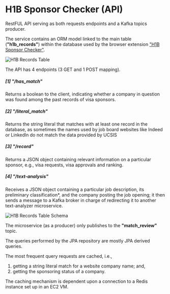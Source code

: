 # H1B Sponsor Checker (API)
RestFUL API serving as both requests endpoints and a Kafka topics producer.

The service contains an ORM model linked to the main table (**"h1b_records"**) within the database used by the browser extension ["H1B Sponsor Checker"](https://github.com/pakitow/h1b-sponsor-check).

![H1B Records Table](https://raw.githubusercontent.com/pakitow/pakitow/main/images-repository/table-records.png "Table Records Snippet")

The API has 4 endpoints (3 GET and 1 POST mapping). 
##### [1] "/has_match" 
Returns a boolean to the client, indicating whether a company in question was found among the past records of visa sponsors.
##### [2] "/literal_match" 
Returns the string literal that matches with at least one record in the database, as sometimes the names used by job board websites like Indeed or LinkedIn do not match the data provided by UCSIS
##### [3] "/record" 
Returns a JSON object containing relevant information on a particular sponsor, e.g., visa requests, visa approvals and ranking.
##### [4] "/text-analysis" 
Receives a JSON object containing a particular job description, its preliminary classification*, and the company posting the job opening; it then sends a message to a Kafka broker in charge of redirecting it to another text-analyzer microservice.

![H1B Records Table Schema](https://raw.githubusercontent.com/pakitow/pakitow/main/images-repository/table-schema.png "Table Schema")

The microservice (as a producer) only publishes to the **"match_review"** topic.

The queries performed by the JPA repository are mostly JPA derived queries.

The most frequent query requests are cached, i.e., 
1. getting a string literal match for a website company name; and, 
2. getting the sponsoring status of a company. 

The caching mechanism is dependent upon a connection to a Redis instance set up in an EC2 VM.
